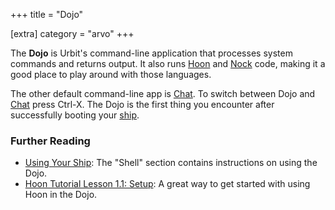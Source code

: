 +++
title = "Dojo"

[extra]
category = "arvo"
+++

The **Dojo** is Urbit's command-line application that processes system commands and returns output. It also runs [Hoon](../hoon) and [Nock](../nock) code, making it a good place to play around with those languages.

The other default command-line app is [Chat](../chat). To switch between Dojo
and [Chat](../chat) press Ctrl-X. The Dojo is the first thing you encounter after successfully booting your [ship](../ship).

### Further Reading
- [Using Your Ship](@/using/os/using-your-ship.md): The "Shell" section contains instructions on using the Dojo.
- [Hoon Tutorial Lesson 1.1: Setup](@/docs/hoon/hoon-school/setup.md): A great way to get started with using Hoon in the Dojo.
